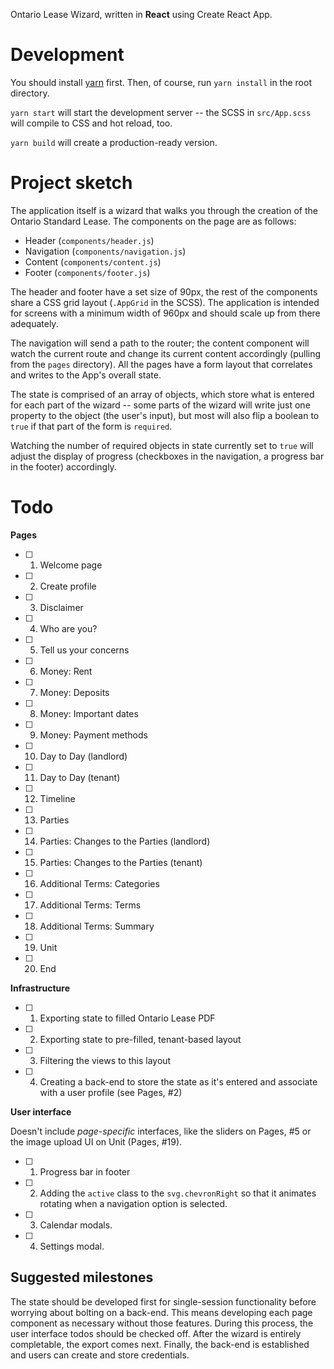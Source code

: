 Ontario Lease Wizard, written in **React** using Create React App.

# Development
You should install [yarn](https://yarnpkg.com/lang/en/) first. Then, of course, run `yarn install` in the root directory.

`yarn start` will start the development server -- the SCSS in `src/App.scss` will compile to CSS and hot reload, too.

`yarn build` will create a production-ready version.

# Project sketch

The application itself is a wizard that walks you through the creation of the Ontario Standard Lease. The components on the page are as follows:

- Header (`components/header.js`)
- Navigation (`components/navigation.js`)
- Content (`components/content.js`)
- Footer (`components/footer.js`)

The header and footer have a set size of 90px, the rest of the components share a CSS grid layout (`.AppGrid` in the SCSS). The application is intended for screens with a minimum width of 960px and should scale up from there adequately.

The navigation will send a path to the router; the content component will watch the current route and change its current content accordingly (pulling from the `pages` directory). All the pages have a form layout that correlates and writes to the App's overall state.

The state is comprised of an array of objects, which store what is entered for each part of the wizard -- some parts of the wizard will write just one property to the object (the user's input), but most will also flip a boolean to `true` if that part of the form is `required`.

Watching the number of required objects in state currently set to `true` will adjust the display of progress (checkboxes in the navigation, a progress bar in the footer) accordingly.

# Todo

**Pages**

- [ ] 1. Welcome page
- [ ] 2. Create profile
- [ ] 3. Disclaimer
- [ ] 4. Who are you?
- [ ] 5. Tell us your concerns
- [ ] 6. Money: Rent
- [ ] 7. Money: Deposits
- [ ] 8. Money: Important dates
- [ ] 9. Money: Payment methods
- [ ] 10. Day to Day (landlord)
- [ ] 11. Day to Day (tenant)
- [ ] 12. Timeline
- [ ] 13. Parties
- [ ] 14. Parties: Changes to the Parties (landlord)
- [ ] 15. Parties: Changes to the Parties (tenant)
- [ ] 16. Additional Terms: Categories
- [ ] 17. Additional Terms: Terms
- [ ] 18. Additional Terms: Summary
- [ ] 19. Unit
- [ ] 20. End

**Infrastructure**

- [ ] 1. Exporting state to filled Ontario Lease PDF
- [ ] 2. Exporting state to pre-filled, tenant-based layout
- [ ] 3. Filtering the views to this layout
- [ ] 4. Creating a back-end to store the state as it's entered and associate with a user profile (see Pages, #2)

**User interface**

Doesn't include *page-specific* interfaces, like the sliders on Pages, #5 or the image upload UI on Unit (Pages, #19).

- [ ] 1. Progress bar in footer
- [ ] 2. Adding the `active` class to the `svg.chevronRight` so that it animates rotating when a navigation option is selected.
- [ ] 3. Calendar modals.
- [ ] 4. Settings modal.

## Suggested milestones

The state should be developed first for single-session functionality before worrying about bolting on a back-end. This means developing each page component as necessary without those features. During this process, the user interface todos should be checked off. After the wizard is entirely completable, the export comes next. Finally, the back-end is established and users can create and store credentials.
